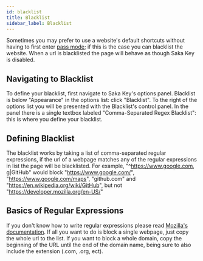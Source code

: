 ```yaml
---
id: blacklist
title: Blacklist
sidebar_label: Blacklist
---
```


Sometimes you may prefer to use a website's default shortcuts without having to first enter [pass mode](tutorial/pass-keys.md); if this is the case you can blacklist the website. When a url is blacklisted the page will behave as though Saka Key is disabled.

## Navigating to Blacklist
To define your blacklist, first navigate to Saka Key's options panel. Blacklist is below "Appearance" in the options list: click "Blacklist". To the right of the options list you will be presented with the Blacklist's control panel. In the panel there is a single textbox labeled "Comma-Separated Regex Blacklist": this is where you define your blacklist.

## Defining Blacklist
The blacklist works by taking a list of comma-separated regular expressions, if the url of a webpage matches any of the regular expressions in list the page will be blacklisted. For example, "^https://www.google.com, g|GitHub" would block "https://www.google.com/", "https://www.google.com/maps", "github.com" and "https://en.wikipedia.org/wiki/GitHub", but not "https://developer.mozilla.org/en-US/"

## Basics of Regular Expressions
 If you don't know how to write regular expressions please read [Mozilla's documentation](https://developer.mozilla.org/en-US/docs/Web/JavaScript/Guide/Regular_Expressions). If all you want to do is block a single webpage, just copy the whole url to the list. If you want to block a whole domain, copy the beginning of the URL until the end of the domain name, being sure to also include the extension (.com, .org, ect).

